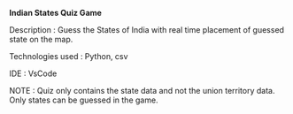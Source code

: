 **Indian States Quiz Game**

Description : Guess the States of India with real time placement of guessed state on the map.

Technologies used : Python, csv

IDE : VsCode

NOTE : Quiz only contains the state data and not the union territory data. Only states can be guessed in the game.
